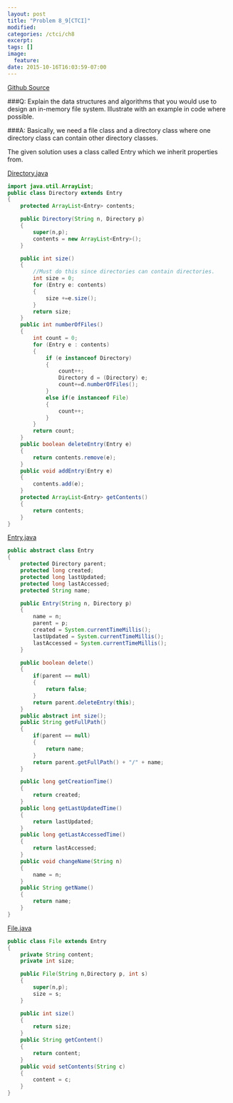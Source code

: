 ```yaml
---
layout: post
title: "Problem 8_9[CTCI]"
modified:
categories: /ctci/ch8
excerpt:
tags: []
image:
  feature:
date: 2015-10-16T16:03:59-07:00
---
```

[Github Source](https://github.com/patricknyu/CtCInterview/tree/master/ch_8/8_9)

###Q:
Explain the data structures and algorithms that you would use to design an in-memory file system. Illustrate with an example in code where possible.

###A:
Basically, we need a file class and a directory class where one directory class can contain other directory classes.

The given solution uses a class called Entry which we inherit properties from.


[Directory.java](https://github.com/patricknyu/CtCInterview/blob/master/ch_8/8_9/Directory.java)

```java
import java.util.ArrayList;
public class Directory extends Entry
{
	protected ArrayList<Entry> contents;

	public Directory(String n, Directory p)
	{
		super(n,p);
		contents = new ArrayList<Entry>();
	}

	public int size()
	{
		//Must do this since directories can contain directories.
		int size = 0;
		for (Entry e: contents)
		{
			size +=e.size();
		}
		return size;
	}
	public int numberOfFiles()
	{
		int count = 0;
		for (Entry e : contents)
		{
			if (e instanceof Directory)
			{
				count++;
				Directory d = (Directory) e;
				count+=d.numberOfFiles();
			}
			else if(e instanceof File)
			{
				count++;
			}
		}
		return count;
	}
	public boolean deleteEntry(Entry e)
	{
		return contents.remove(e);
	}
	public void addEntry(Entry e)
	{
		contents.add(e);
	}
	protected ArrayList<Entry> getContents()
	{
		return contents;
	}
}
```

[Entry.java](https://github.com/patricknyu/CtCInterview/blob/master/ch_8/8_9/Entry.java)

```java
public abstract class Entry
{
	protected Directory parent;
	protected long created;
	protected long lastUpdated;
	protected long lastAccessed;
	protected String name;

	public Entry(String n, Directory p)
	{
		name = n;
		parent = p;
		created = System.currentTimeMillis();
		lastUpdated = System.currentTimeMillis();
		lastAccessed = System.currentTimeMillis();
	}

	public boolean delete()
	{
		if(parent == null)
		{
			return false;
		}
		return parent.deleteEntry(this);
	}
	public abstract int size();
	public String getFullPath()
	{
		if(parent == null)
		{
			return name;
		}
		return parent.getFullPath() + "/" + name;
	}

	public long getCreationTime()
	{
		return created;
	}
	public long getLastUpdatedTime()
	{
		return lastUpdated;
	}
	public long getLastAccessedTime()
	{
		return lastAccessed;
	}
	public void changeName(String n)
	{
		name = n;
	}
	public String getName()
	{
		return name;
	}
}
```

[File.java](https://github.com/patricknyu/CtCInterview/blob/master/ch_8/8_8/File.java)

```java
public class File extends Entry
{
	private String content;
	private int size;

	public File(String n,Directory p, int s)
	{
		super(n,p);
		size = s;
	}

	public int size()
	{
		return size;
	}
	public String getContent()
	{
		return content;
	}
	public void setContents(String c)
	{
		content = c;
	}
}
```
